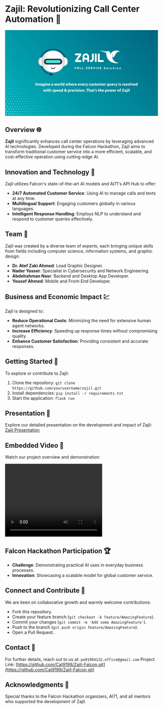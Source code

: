 # Zajil: Revolutionizing Call Center Automation 🚀

![Zajil Project Cover](cover.png) <!-- Assuming the image is stored in the assets folder -->

## Overview 🌐
**Zajil** significantly enhances call center operations by leveraging advanced AI technologies. Developed during the Falcon Hackathon, Zajil aims to transform traditional customer service into a more efficient, scalable, and cost-effective operation using cutting-edge AI.

## Innovation and Technology 🔧
Zajil utilizes Falcon's state-of-the-art AI models and AI71's API Hub to offer:
- **24/7 Automated Customer Service**: Using AI to manage calls and texts at any time.
- **Multilingual Support**: Engaging customers globally in various languages.
- **Intelligent Response Handling**: Employs NLP to understand and respond to customer queries effectively.

## Team 👥
Zajil was created by a diverse team of experts, each bringing unique skills from fields including computer science, information systems, and graphic design:
- **Dr. Atef Zaki Ahmed**: Lead Graphic Designer.
- **Nader Yasser**: Specialist in Cybersecurity and Network Engineering.
- **Abdelrahman Nasr**: Backend and Desktop App Developer.
- **Yousef Ahmed**: Mobile and Front-End Developer.

## Business and Economic Impact 💹
Zajil is designed to:
- **Reduce Operational Costs**: Minimizing the need for extensive human agent networks.
- **Increase Efficiency**: Speeding up response times without compromising quality.
- **Enhance Customer Satisfaction**: Providing consistent and accurate responses.

## Getting Started 🚀
To explore or contribute to Zajil:
1. Clone the repository: `git clone https://github.com/yourusername/zajil.git`
2. Install dependencies: `pip install -r requirements.txt`
3. Start the application: `flask run`

## Presentation 📄
Explore our detailed presentation on the development and impact of Zajil: [Zajil Presentation](./Zajil.pdf)

## Embedded Video 🎥
Watch our project overview and demonstration:

<video width="320" height="240" controls>
  <source src="./video.mp4" type="video/mp4">
Your browser does not support the video tag.
</video>


## Falcon Hackathon Participation 🏆
- **Challenge**: Demonstrating practical AI uses in everyday business processes.
- **Innovation**: Showcasing a scalable model for global customer service.

## Connect and Contribute 🤝
We are keen on collaborative growth and warmly welcome contributions:
- Fork this repository.
- Create your feature branch (`git checkout -b feature/AmazingFeature`).
- Commit your changes (`git commit -m 'Add some AmazingFeature'`).
- Push to the branch (`git push origin feature/AmazingFeature`).
- Open a Pull Request.

## Contact 📧
For further details, reach out to us at: `pw91994132.office@gmail.com`
Project Link: [https://github.com/Cat9199/Zajil-Falcon.git](https://github.com/Cat9199/Zajil-Falcon.git)

## Acknowledgments 👏
Special thanks to the Falcon Hackathon organizers, AI71, and all mentors who supported the development of Zajil.
